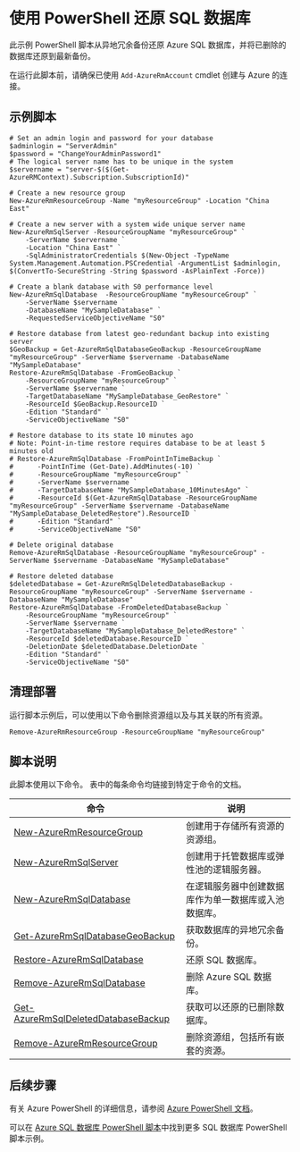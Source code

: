 <properties
    pageTitle="Azure PowerShell 脚本 - 还原 SQL 数据库 | Azure"
    description="Azure PowerShell 脚本示例 - 使用 PowerShell 还原 SQL 数据库"
    services="sql-database"
    documentationcenter="sql-database"
    author="janeng"
    manager="jstrauss"
    editor="carlrab"
    tags="azure-service-management"
    translationtype="Human Translation" />
<tags
    ms.assetid=""
    ms.service="sql-database"
    ms.custom="sample"
    ms.devlang="PowerShell"
    ms.topic="article"
    ms.tgt_pltfrm="sql-database"
    ms.workload="database"
    ms.date="03/07/2017"
    wacn.date="04/17/2017"
    ms.author="janeng"
    ms.sourcegitcommit="7cc8d7b9c616d399509cd9dbdd155b0e9a7987a8"
    ms.openlocfilehash="08b6892f996a426896ece1ffc6f63bdc6b173022"
    ms.lasthandoff="04/07/2017" />

# <a name="restore-a-sql-database-using-powershell"></a>使用 PowerShell 还原 SQL 数据库

此示例 PowerShell 脚本从异地冗余备份还原 Azure SQL 数据库，并将已删除的数据库还原到最新备份。  

在运行此脚本前，请确保已使用 `Add-AzureRmAccount` cmdlet 创建与 Azure 的连接。

## <a name="sample-script"></a>示例脚本

    # Set an admin login and password for your database
    $adminlogin = "ServerAdmin"
    $password = "ChangeYourAdminPassword1"
    # The logical server name has to be unique in the system
    $servername = "server-$($(Get-AzureRMContext).Subscription.SubscriptionId)"

    # Create a new resource group
    New-AzureRmResourceGroup -Name "myResourceGroup" -Location "China East"

    # Create a new server with a system wide unique server name
    New-AzureRmSqlServer -ResourceGroupName "myResourceGroup" `
        -ServerName $servername `
        -Location "China East" `
        -SqlAdministratorCredentials $(New-Object -TypeName System.Management.Automation.PSCredential -ArgumentList $adminlogin, $(ConvertTo-SecureString -String $password -AsPlainText -Force))

    # Create a blank database with S0 performance level
    New-AzureRmSqlDatabase  -ResourceGroupName "myResourceGroup" `
        -ServerName $servername `
        -DatabaseName "MySampleDatabase" `
        -RequestedServiceObjectiveName "S0"

    # Restore database from latest geo-redundant backup into existing server 
    $GeoBackup = Get-AzureRmSqlDatabaseGeoBackup -ResourceGroupName "myResourceGroup" -ServerName $servername -DatabaseName "MySampleDatabase"
    Restore-AzureRmSqlDatabase -FromGeoBackup `
        -ResourceGroupName "myResourceGroup" `
        -ServerName $servername `
        -TargetDatabaseName "MySampleDatabase_GeoRestore" `
        -ResourceId $GeoBackup.ResourceID `
        -Edition "Standard" `
        -ServiceObjectiveName "S0"

    # Restore database to its state 10 minutes ago
    # Note: Point-in-time restore requires database to be at least 5 minutes old
    # Restore-AzureRmSqlDatabase -FromPointInTimeBackup `
    #      -PointInTime (Get-Date).AddMinutes(-10) `
    #      -ResourceGroupName "myResourceGroup" `
    #      -ServerName $servername `
    #      -TargetDatabaseName "MySampleDatabase_10MinutesAgo" `
    #      -ResourceId $(Get-AzureRmSqlDatabase -ResourceGroupName "myResourceGroup" -ServerName $servername -DatabaseName "MySampleDatabase_DeletedRestore").ResourceID `
    #      -Edition "Standard" `
    #      -ServiceObjectiveName "S0"

    # Delete original database
    Remove-AzureRmSqlDatabase -ResourceGroupName "myResourceGroup" -ServerName $servername -DatabaseName "MySampleDatabase"

    # Restore deleted database 
    $deletedDatabase = Get-AzureRmSqlDeletedDatabaseBackup -ResourceGroupName "myResourceGroup" -ServerName $servername -DatabaseName "MySampleDatabase"
    Restore-AzureRmSqlDatabase -FromDeletedDatabaseBackup `
        -ResourceGroupName "myResourceGroup" `
        -ServerName $servername `
        -TargetDatabaseName "MySampleDatabase_DeletedRestore" `
        -ResourceId $deletedDatabase.ResourceID `
        -DeletionDate $deletedDatabase.DeletionDate `
        -Edition "Standard" `
        -ServiceObjectiveName "S0"

## <a name="clean-up-deployment"></a>清理部署

运行脚本示例后，可以使用以下命令删除资源组以及与其关联的所有资源。

    Remove-AzureRmResourceGroup -ResourceGroupName "myResourceGroup"

## <a name="script-explanation"></a>脚本说明

此脚本使用以下命令。 表中的每条命令均链接到特定于命令的文档。

| 命令 | 说明 |
|---|---|
| [New-AzureRmResourceGroup](https://docs.microsoft.com/zh-cn/powershell/resourcemanager/azurerm.resources/v3.5.0/new-azurermresourcegroup) | 创建用于存储所有资源的资源组。 
| [New-AzureRmSqlServer](https://docs.microsoft.com/zh-cn/powershell/resourcemanager/azurerm.sql/v2.5.0/new-azurermsqlserver) | 创建用于托管数据库或弹性池的逻辑服务器。 | 
| [New-AzureRmSqlDatabase](https://docs.microsoft.com/zh-cn/powershell/resourcemanager/azurerm.sql/v2.5.0/new-azurermsqldatabase) | 在逻辑服务器中创建数据库作为单一数据库或入池数据库。 |
[Get-AzureRmSqlDatabaseGeoBackup](https://docs.microsoft.com/zh-cn/powershell/resourcemanager/azurerm.sql/v2.5.0/get-azurermsqldatabasegeobackup) | 获取数据库的异地冗余备份。 |
| [Restore-AzureRmSqlDatabase](https://docs.microsoft.com/zh-cn/powershell/resourcemanager/azurerm.sql/v2.5.0/restore-azurermsqldatabase) | 还原 SQL 数据库。 |
|[Remove-AzureRmSqlDatabase](https://docs.microsoft.com/zh-cn/powershell/resourcemanager/azurerm.sql/v2.5.0/remove-azurermsqldatabase) | 删除 Azure SQL 数据库。 |
| [Get-AzureRmSqlDeletedDatabaseBackup](https://docs.microsoft.com/zh-cn/powershell/resourcemanager/azurerm.sql/v2.5.0/get-azurermsqldeleteddatabasebackup) | 获取可以还原的已删除数据库。 |
| [Remove-AzureRmResourceGroup]() | 删除资源组，包括所有嵌套的资源。 |

## <a name="next-steps"></a>后续步骤

有关 Azure PowerShell 的详细信息，请参阅 [Azure PowerShell 文档](https://docs.microsoft.com/zh-cn/powershell/)。

可以在 [Azure SQL 数据库 PowerShell 脚本](/documentation/articles/sql-database-powershell-samples/)中找到更多 SQL 数据库 PowerShell 脚本示例。